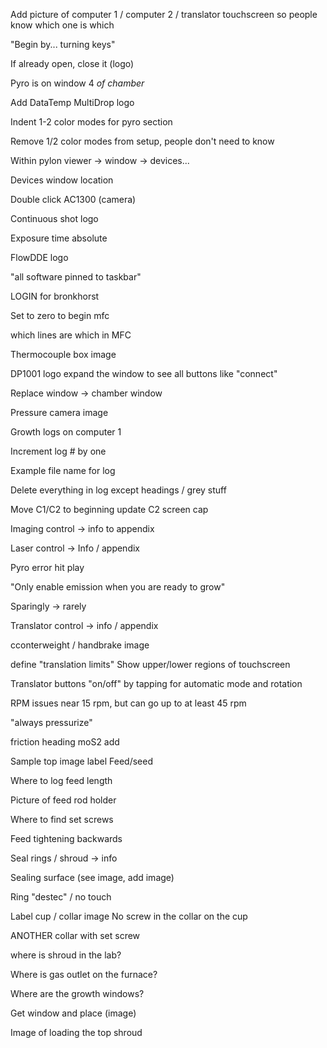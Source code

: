 Add picture of computer 1 / computer 2 / translator touchscreen so people know which one is which

"Begin by... turning keys"

If already open, close it (logo)

Pyro is on window 4 *of chamber*

Add DataTemp MultiDrop logo

Indent 1-2 color modes for pyro section

Remove 1/2 color modes from setup, people don't need to know

Within pylon viewer -> window -> devices...

Devices window location

Double click AC1300 (camera)

Continuous shot logo

Exposure time absolute

FlowDDE logo

"all software pinned to taskbar"

LOGIN for bronkhorst

Set to zero to begin mfc

which lines are which in MFC

Thermocouple box image

DP1001 logo
    expand the window to see all buttons like "connect"

Replace window -> chamber window

Pressure camera image

Growth logs on computer 1

Increment log # by one

Example file name for log

Delete everything in log except headings / grey stuff

Move C1/C2 to beginning
update C2 screen cap

Imaging control -> info to appendix

Laser control -> Info / appendix

Pyro error hit play

"Only enable emission when you are ready to grow"

Sparingly -> rarely

Translator control -> info / appendix

cconterweight / handbrake image

define "translation limits"
Show upper/lower regions of touchscreen

Translator buttons "on/off" by tapping for automatic mode and rotation

RPM issues near 15 rpm, but can go up to at least 45 rpm

"always pressurize"

friction heading
    moS2 add

Sample top image label Feed/seed

Where to log feed length

Picture of feed rod holder

Where to find set screws

Feed tightening backwards

Seal rings / shroud -> info

Sealing surface (see image, add image)

Ring "destec" / no touch

Label cup / collar image
    No screw in the collar on the cup

ANOTHER collar with set screw

where is shroud in the lab?

Where is gas outlet on the furnace?

Where are the growth windows?

Get window and place (image)

Image of loading the top shroud